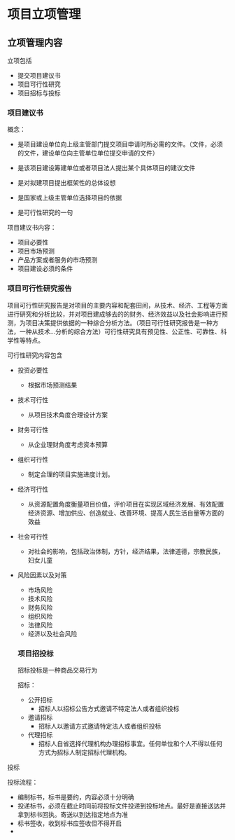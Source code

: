 # 项目立项管理

## 立项管理内容

立项包括

- 提交项目建议书
- 项目可行性研究
- 项目招标与投标

### 项目建议书

概念：

- 是项目建设单位向上级主管部门提交项目申请时所必需的文件。（文件，必须的文件，建设单位向主管单位单位提交申请的文件）

- 是该项目建设筹建单位或者项目法人提出某个具体项目的建议文件

- 是对拟建项目提出框架性的总体设想
- 是国家或上级主管单位选择项目的依据
- 是可行性研究的一句

项目建议书内容：

- 项目必要性
- 项目市场预测
- 产品方案或者服务的市场预测
- 项目建设必须的条件

### 项目可行性研究报告

项目可行性研究报告是对项目的主要内容和配套田间，从技术、经济、工程等方面进行研究和分析比较，并对项目建成够去的的财务、经济效益以及社会影响进行预测，为项目决策提供依据的一种综合分析方法。（项目可行性研究报告是一种方法，一种从技术...分析的综合方法）可行性研究具有预见性、公正性、可靠性、科学性等特点。

可行性研究内容包含

- 投资必要性
  - 根据市场预测结果
- 技术可行性
  - 从项目技术角度合理设计方案
- 财务可行性
  - 从企业理财角度考虑资本预算
- 组织可行性
  - 制定合理的项目实施进度计划。
- 经济可行性
  - 从资源配置角度衡量项目价值，评价项目在实现区域经济发展、有效配置经济资源、增加供应、创造就业、改善环境、提高人民生活自量等方面的效益
- 社会可行性
  - 对社会的影响，包括政治体制，方针，经济结果，法律道德，宗教民族，妇女儿童
- 风险因素以及对策

  - 市场风险
  - 技术风险
  - 财务风险
  - 组织风险
  - 法律风险
  - 经济以及社会风险

  ### 项目招投标

  招标投标是一种商品交易行为

  招标：

  - 公开招标
    - 招标人以招标公告方式邀请不特定法人或者组织投标
  - 邀请招标
    - 招标人以邀请方式邀请特定法人或者组织投标
  - 代理招标
    - 招标人自省选择代理机构办理招标事宜。任何单位和个人不得以任何方式为招标人制定招标代理机构。

投标

投标流程：

- 编制标书，标书是要约，内容必须十分明确
- 投递标书，必须在截止时间前将投标文件投递到投标地点。最好是直接送达并拿到标书回执。寄送以到达指定地点为准
- 标书签收，收到标书应签收但不得开启
-
